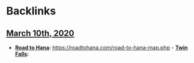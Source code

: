 
# Backlinks
## [March 10th, 2020](<March 10th, 2020.md>)
- **[Road to Hana](<Road to Hana.md>):** https://roadtohana.com/road-to-hana-map.php
        - **[Twin Falls](<Twin Falls.md>):**


